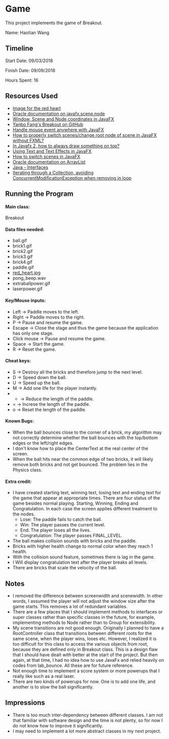 Game
====
This project implements the game of Breakout.

Name: Haotian Wang

Timeline
---
Start Date: 09/03/2018

Finish Date: 09/09/2018

Hours Spent: 16

Resources Used
---
* [Image for the red heart](https://www.kisspng.com/png-heart-red-valentines-day-font-dark-red-heart-png-c-121777/)
* [Oracle documentation on javafx.scene.node](https://docs.oracle.com/javase/8/javafx/api/javafx/scene/Node.html)
* [Window, Scene and Node coordinates in JavaFX](https://blog.crisp.se/2012/08/29/perlundholm/window-scene-and-node-coordinates-in-javafx)
* [Yanbo Fang's Breakout on GitHub](https://github.com/yanbofang/breakout_game/blob/master/src/breakout_game/Breakout_Game.java)
* [Handle mouse event anywhere with JavaFX](https://stackoverflow.com/questions/18597939/handle-mouse-event-anywhere-with-javafx)
* [How to properly switch scenes/change root node of scene in JavaFX without FXML?](https://stackoverflow.com/questions/43761138/how-to-properly-switch-scenes-change-root-node-of-scene-in-javafx-without-fxml)
* [In Javafx 2, how to always draw something on top?](https://stackoverflow.com/questions/16778633/in-javafx-2-how-to-always-draw-something-on-top)
* [Using Text and Text Effects in JavaFX](https://docs.oracle.com/javafx/2/text/jfxpub-text.htm)
* [How to switch scenes in JavaFX](https://stackoverflow.com/questions/37200845/how-to-switch-scenes-in-javafx)
* [Oracle documentation on ArrayList](https://docs.oracle.com/javase/7/docs/api/java/util/ArrayList.html#remove(int))
* [Java - Interfaces](https://www.tutorialspoint.com/java/java_interfaces.htm)
* [Iterating through a Collection, avoiding ConcurrentModificationException when removing in loop](https://stackoverflow.com/questions/223918/iterating-through-a-collection-avoiding-concurrentmodificationexception-when-re)

Running the Program
---
#### Main class:
Breakout

#### Data files needed:
* ball.gif
* brick1.gif
* brick2.gif
* brick3.gif
* brick4.gif
* paddle.gif
* [red_heart.jpg](https://www.kisspng.com/png-heart-red-valentines-day-font-dark-red-heart-png-c-121777/)
* pong_beep.wav
* extraballpower.gif
* laserpower.gif

#### Key/Mouse inputs:
* Left -> Paddle moves to the left.
* Right -> Paddle moves to the right.
* P -> Pause and resume the game.
* Escape -> Close the stage and thus the game because the application has only one stage.
* Click mouse -> Pause and resume the game.
* Space -> Start the game.
* R -> Reset the game.

#### Cheat keys:
* S -> Destroy all the bricks and therefore jump to the next level.
* D -> Speed down the ball.
* U -> Speed up the ball.
* M -> Add one life for the player instantly.
* - -> Reduce the length of the paddle.
* = -> Increse the length of the paddle.
* o -> Reset the length of the paddle.

#### Known Bugs:
* When the ball bounces close to the corner of a brick, my algorithm may not correctly determine whether the ball bounces with the top/bottom edges or the left/right edges.
* I don't know how to place the CenterText at the real center of the screen.
* When the ball hits near the common edge of two bricks, it will likely remove both bricks and not get bounced. The problem lies in the Physics class.

#### Extra credit:
* I have created starting text, winning text, losing text and ending text for the game that appear at appropriate times. There are four status of the game besides normal playing. Starting, Winning, Ending and Congratulation. In each case the screen applies different treatment to the nodes.
    * Lose: The paddle fails to catch the ball.
    * Win: The player passes the current level.
    * End: The player loses all the lives.
    * Congratulation: The player passes FINAL_LEVEL.
* The ball makes collision sounds with bricks and the paddle.
* Bricks with higher health change to normal color when they reach 1 health.
* With the collision sound feature, sometimes there is lag in the game.
* I Will display congratulation text after the player breaks all levels.
* There are bricks that scale the velocity of the ball.

Notes
---
* I removed the difference between screenwidth and scenewidth. In other words, I assumed the player will not adjust the window size after the game starts. This removes a lot of redundant variables.
* There are a few places that I should implement methods to interfaces or super classes rather than specific classes in the future, for example, implementing methods to Node rather than to Group for extensibility.
* My scene transitions are not good enough. Originally I planned to have a RootController class that transitions between different roots for the same scene, when the player wins, loses etc. However, I realized it is too difficult for this class to access the various objects from root, because they are defined only in Breakout class. This is a design flaw that I should have dealt with better at the start of the project. But then again, at that time, I had no idea how to use JavaFx and relied heavily on codes from lab_bounce. All these are for future reference.
* Not enough time to implement a score system or more powerups that I really like such as a real laser.
* There are two kinds of powerups for now. One is to add one life, and another is to slow the ball significantly.

Impressions
---
* There is too much inter-dependency between different classes. I am not that familiar with software design and the time is not plenty, so for now I do not know how to improve it significantly.
* I may need to implement a lot more abstract classes in my next project.

